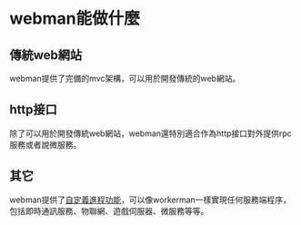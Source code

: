# webman能做什麼

## 傳統web網站
webman提供了完備的mvc架構，可以用於開發傳統的web網站。

## http接口
除了可以用於開發傳統web網站，webman還特別適合作為http接口對外提供rpc服務或者說微服務。

## 其它
webman提供了[自定義進程功能](process.md)，可以像workerman一樣實現任何服務端程序，包括即時通訊服務、物聯網、遊戲伺服器、微服務等等。